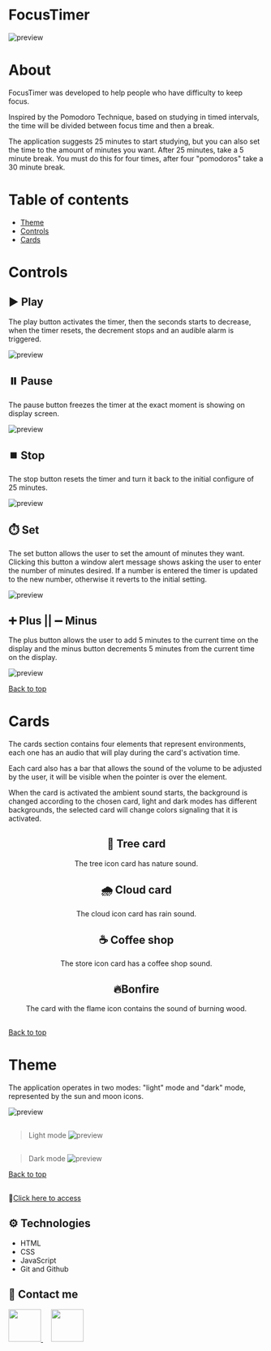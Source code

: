 # FocusTimer

![preview](./.github/README01.gif)

##

# About

FocusTimer was developed to help people who have difficulty to keep focus.

Inspired by the Pomodoro Technique, based on studying in timed intervals, the time will be divided between focus time and then a break.

The application suggests 25 minutes to start studying, but you can also set the time to the amount of minutes you want. After 25 minutes, take a 5 minute break.
You must do this for four times, after four "pomodoros" take a 30 minute break.

##

# Table of contents

<!--ts-->
  * [Theme](#Theme)
  * [Controls](#Controls)
  * [Cards](#Cards)
<!--te-->

# Controls

## ▶️ Play
The play button activates the timer, then the seconds starts to decrease, when the timer resets, the decrement stops and an audible alarm is triggered.

![preview](./.github/README03.gif)

##

## ⏸️ Pause

The pause button freezes the timer at the exact moment is showing on display screen.

![preview](./.github/README04.gif)

##

## ⏹️ Stop

The stop button resets the timer and turn it back to the initial configure of 25 minutes.

![preview](./.github/README05.gif)

##

## ⏱️ Set

The set button allows the user to set the amount of minutes they want. Clicking this button a window alert message shows asking the user to enter the number of minutes desired. If a number is entered the timer is updated to the new number, otherwise it reverts to the initial setting.

![preview](./.github/README06.gif)

##

## ➕ Plus || ➖ Minus

The plus button allows the user to add 5 minutes to the current time on the display and the minus button decrements 5 minutes from the current time on the display.

![preview](./.github/README07.gif)

[Back to top](#Table-of-contents)
##
# Cards

The cards section contains four elements that represent environments, each one has an audio that will play during the card's activation time. 

Each card also has a bar that allows the sound of the volume to be adjusted by the user, it will be visible when the pointer is over the element.

When the card is activated the ambient sound starts, the background is changed according to the chosen card, light and dark modes has different backgrounds, the selected card will change colors signaling that it is activated.

##
<section align="center">

## 🌳 Tree card

The tree icon card has nature sound.

##
## 🌧️ Cloud card

The cloud icon card has rain sound.

##
## ☕​ Coffee shop

The store icon card has a coffee shop sound.

##
## 🔥Bonfire

The card with the flame icon contains the sound of burning wood.

## 

</section>

[Back to top](#Table-of-contents)

##
# Theme

The application operates in two modes: "light" mode and "dark" mode, represented by the sun and moon icons.

![preview](./.github/README02.gif)

##

>Light mode 
![preview](./.github/README08.gif)

##

>Dark mode
![preview](./.github/README09.gif)

[Back to top](#Table-of-contents)
##

🔗[Click here to access](https://brunasbarbosa.github.io/FocusTimer/)
##
## ⚙️ Technologies
- HTML
- CSS
- JavaScript
- Git and Github

## ​💌 Contact me

<a href="https://www.linkedin.com/in/brunas-barbosa/" target="_blank">
 <img style="width: 64px; height: 64px;" src="https://user-images.githubusercontent.com/112329870/194765299-ca4bfc22-baaf-460c-be18-65d1be1ee2d4.png">
</a>
&nbsp;
&nbsp;
<a href="mailto:brunas_barbosa@hotmail.com">
  <img style="width: 64px; height: 64px;" src="https://user-images.githubusercontent.com/112329870/194765270-f85c3796-d3b1-40e5-ba97-ead03d5dc452.png">
</a>
